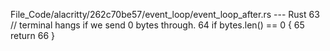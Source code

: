 File_Code/alacritty/262c70be57/event_loop/event_loop_after.rs --- Rust
                                                                                                                                                            63         // terminal hangs if we send 0 bytes through.
                                                                                                                                                            64         if bytes.len() == 0 {
                                                                                                                                                            65             return
                                                                                                                                                            66         }

